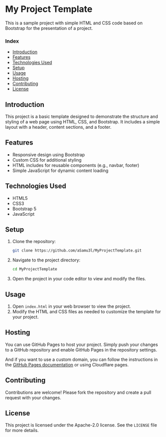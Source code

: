 # My Project Template

This is a sample project with simple HTML and CSS code based on Bootstrap for the presentation of a project.

### Index

- [Introduction](#introduction)
- [Features](#features)
- [Technologies Used](#technologies-used)
- [Setup](#setup)
- [Usage](#usage)
- [Hosting](#hosting)
- [Contributing](#contributing)
- [License](#license)

## Introduction

This project is a basic template designed to demonstrate the structure and styling of a web page using HTML, CSS, and Bootstrap. It includes a simple layout with a header, content sections, and a footer.

## Features

- Responsive design using Bootstrap
- Custom CSS for additional styling
- HTML includes for reusable components (e.g., navbar, footer)
- Simple JavaScript for dynamic content loading

## Technologies Used

- HTML5
- CSS3
- Bootstrap 5
- JavaScript

## Setup

1. Clone the repository:
    ```sh
    git clone https://github.com/aSamu3l/MyProjectTemplate.git
    ```
2. Navigate to the project directory:
    ```sh
    cd MyProjectTemplate
    ```
3. Open the project in your code editor to view and modify the files.

## Usage

1. Open `index.html` in your web browser to view the project.
2. Modify the HTML and CSS files as needed to customize the template for your project.

## Hosting
You can use GitHub Pages to host your project. Simply push your changes to a GitHub repository and enable GitHub Pages in the repository settings.

And if you want to use a custom domain, you can follow the instructions in the [GitHub Pages documentation](https://docs.github.com/en/pages/configuring-a-custom-domain-for-your-github-pages-site) or using Cloudflare pages.

## Contributing

Contributions are welcome! Please fork the repository and create a pull request with your changes.

## License

This project is licensed under the Apache-2.0 license. See the `LICENSE` file for more details.